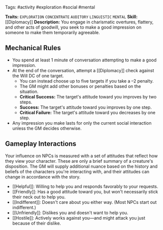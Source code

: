 Tags: #activity #exploration #social  #mental 

**Traits:**  `EXPLORATION` `CONCENTRATE` `AUDITORY`  `LINGUISTIC` `MENTAL`
**Skill:** [[Diplomacy]]
**Description:** You engage in charismatic overtures, flattery, and other acts of goodwill, you seek to make a good impression on someone to make them temporarily agreeable.
## Mechanical Rules

- You spend at least 1 minute of conversation attempting to make a good impression.
- At the end of the conversation, attempt a [[Diplomacy]] check against the Will DC of one target.
	- You can instead choose up to five targets if you take a –2 penalty.
	- The GM might add other bonuses or penalties based on the situation.
	- **Critical Success:** The target's attitude toward you improves by two steps.  
	- **Success:** The target's attitude toward you improves by one step.  
	- **Critical Failure:** The target's attitude toward you decreases by one step.
- Any impression you make lasts for only the current social interaction unless the GM decides otherwise. 

## Gameplay Interactions

Your influence on NPCs is measured with a set of attitudes that reflect how they view your character. These are only a brief summary of a creature's disposition. The GM will supply additional nuance based on the history and beliefs of the characters you're interacting with, and their attitudes can change in accordance with the story. 

- [[Helpful]]: Willing to help you and responds favorably to your requests.
- [[Friendly]]: Has a good attitude toward you, but won't necessarily stick their neck out to help you.
- [[Indifferent]]: Doesn't care about you either way. (Most NPCs start out indifferent.)
- [[Unfriendly]]: Dislikes you and doesn't want to help you.
- [[Hostile]]: Actively works against you—and might attack you just because of their dislike.
